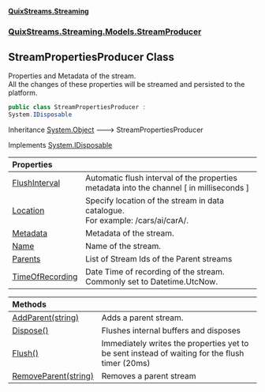 #### [QuixStreams.Streaming](index.md 'index')
### [QuixStreams.Streaming.Models.StreamProducer](QuixStreams.Streaming.Models.StreamProducer.md 'QuixStreams.Streaming.Models.StreamProducer')

## StreamPropertiesProducer Class

Properties and Metadata of the stream.  
All the changes of these properties will be streamed and persisted to the platform.

```csharp
public class StreamPropertiesProducer :
System.IDisposable
```

Inheritance [System.Object](https://docs.microsoft.com/en-us/dotnet/api/System.Object 'System.Object') &#129106; StreamPropertiesProducer

Implements [System.IDisposable](https://docs.microsoft.com/en-us/dotnet/api/System.IDisposable 'System.IDisposable')

| Properties | |
| :--- | :--- |
| [FlushInterval](StreamPropertiesProducer.FlushInterval.md 'QuixStreams.Streaming.Models.StreamProducer.StreamPropertiesProducer.FlushInterval') | Automatic flush interval of the properties metadata into the channel [ in milliseconds ] |
| [Location](StreamPropertiesProducer.Location.md 'QuixStreams.Streaming.Models.StreamProducer.StreamPropertiesProducer.Location') | Specify location of the stream in data catalogue. <br/>For example: /cars/ai/carA/. |
| [Metadata](StreamPropertiesProducer.Metadata.md 'QuixStreams.Streaming.Models.StreamProducer.StreamPropertiesProducer.Metadata') | Metadata of the stream. |
| [Name](StreamPropertiesProducer.Name.md 'QuixStreams.Streaming.Models.StreamProducer.StreamPropertiesProducer.Name') | Name of the stream. |
| [Parents](StreamPropertiesProducer.Parents.md 'QuixStreams.Streaming.Models.StreamProducer.StreamPropertiesProducer.Parents') | List of Stream Ids of the Parent streams |
| [TimeOfRecording](StreamPropertiesProducer.TimeOfRecording.md 'QuixStreams.Streaming.Models.StreamProducer.StreamPropertiesProducer.TimeOfRecording') | Date Time of recording of the stream. Commonly set to Datetime.UtcNow. |

| Methods | |
| :--- | :--- |
| [AddParent(string)](StreamPropertiesProducer.AddParent(string).md 'QuixStreams.Streaming.Models.StreamProducer.StreamPropertiesProducer.AddParent(string)') | Adds a parent stream. |
| [Dispose()](StreamPropertiesProducer.Dispose().md 'QuixStreams.Streaming.Models.StreamProducer.StreamPropertiesProducer.Dispose()') | Flushes internal buffers and disposes |
| [Flush()](StreamPropertiesProducer.Flush().md 'QuixStreams.Streaming.Models.StreamProducer.StreamPropertiesProducer.Flush()') | Immediately writes the properties yet to be sent instead of waiting for the flush timer (20ms) |
| [RemoveParent(string)](StreamPropertiesProducer.RemoveParent(string).md 'QuixStreams.Streaming.Models.StreamProducer.StreamPropertiesProducer.RemoveParent(string)') | Removes a parent stream |
